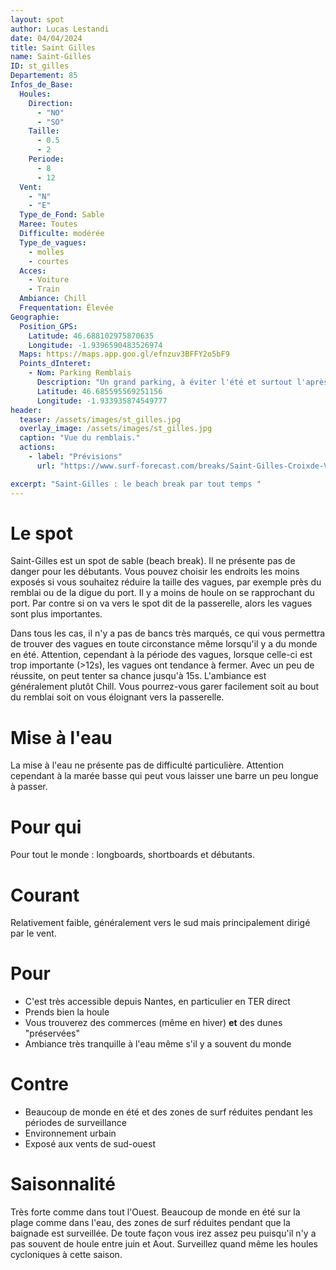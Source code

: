 ```yaml
---
layout: spot
author: Lucas Lestandi
date: 04/04/2024
title: Saint Gilles
name: Saint-Gilles
ID: st_gilles
Departement: 85
Infos_de_Base:
  Houles:
    Direction:
      - "NO"
      - "SO"
    Taille:
      - 0.5
      - 2
    Periode:
      - 8
      - 12
  Vent:
    - "N"
    - "E"
  Type_de_Fond: Sable
  Maree: Toutes
  Difficulte: modérée
  Type_de_vagues:
    - molles
    - courtes
  Acces:
    - Voiture
    - Train
  Ambiance: Chill
  Frequentation: Élevée
Geographie:
  Position_GPS:
    Latitude: 46.688102975870635
    Longitude: -1.9396590483526974
  Maps: https://maps.app.goo.gl/efnzuv3BFFY2o5bF9
  Points_dInteret:
    - Nom: Parking Remblais
      Description: "Un grand parking, à éviter l'été et surtout l'après midi. Toilettes au bout du remblais"
      Latitude: 46.685595569251156
      Longitude: -1.933935874549777
header:
  teaser: /assets/images/st_gilles.jpg
  overlay_image: /assets/images/st_gilles.jpg
  caption: "Vue du remblais."
  actions:
    - label: "Prévisions"
      url: "https://www.surf-forecast.com/breaks/Saint-Gilles-Croixde-Vie/forecasts/latest/six_day"

excerpt: "Saint-Gilles : le beach break par tout temps "
---
```

# Le spot
Saint-Gilles est un spot de sable (beach break). Il ne présente pas de danger pour les débutants. Vous pouvez choisir les endroits les moins exposés si vous souhaitez réduire la taille des vagues, par exemple près du remblai ou de la digue du port. Il y a moins de houle on se rapprochant du port. Par contre si on va vers le spot dit de la passerelle, alors les vagues sont plus importantes.

Dans tous les cas, il n'y a pas de bancs très marqués, ce qui vous permettra de trouver des vagues en toute circonstance même lorsqu'il y a du monde en été. Attention, cependant à la période des vagues, lorsque celle-ci est trop importante (>12s), les vagues ont tendance à fermer. Avec un peu de réussite, on peut tenter sa chance jusqu'à 15s. L'ambiance est généralement plutôt Chill. Vous pourrez-vous garer facilement soit au bout du remblai soit on vous éloignant vers la passerelle.

# Mise à l'eau
La mise à l'eau ne présente pas de difficulté particulière. Attention cependant à la marée basse qui peut vous laisser une barre un peu longue à passer.

# Pour qui
Pour tout le monde : longboards, shortboards et débutants.

# Courant
Relativement faible, généralement vers le sud mais principalement dirigé par le vent.

# Pour
- C'est très accessible depuis Nantes, en particulier en TER direct
- Prends bien la houle
- Vous trouverez des commerces (même en hiver) **et** des dunes "préservées"
- Ambiance très tranquille à l'eau même s'il y a souvent du monde

# Contre
- Beaucoup de monde en été et des zones de surf réduites pendant les périodes de surveillance
- Environnement urbain
- Exposé aux vents de sud-ouest

# Saisonnalité
Très forte comme dans tout l'Ouest. Beaucoup de monde en été sur la plage comme dans l'eau, des zones de surf réduites pendant que la baignade est surveillée. De toute façon vous irez assez peu puisqu'il n'y a pas souvent de houle entre juin et Aout. Surveillez quand même les houles cycloniques à cette saison.